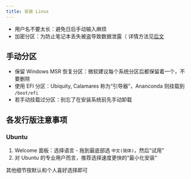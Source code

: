 ```yaml
---
title: 安装 Linux
---
```


- 用户名不要太长：避免日后手动输入麻烦
- 加密分区：为防止笔记本丢失被盗导致数据泄露（ 详情方法见[后文](./encrypt)

## 手动分区

- 保留 Windows MSR 恢复分区：微软建议每个系统分区后都保留着一个，不要删除
- 使用 EFI 分区：Ubiquity, Calamares 称为“引导器”，Ananconda 则挂载到 `/boot/efi`
- 若手动挂载过分区：别忘了在安装系统前先手动卸载

## 各发行版注意事项

### Ubuntu

1. Welcome 面板：选择语言 - 拖到最底部选 `中文(简体)`，然后“试用”
2. 对 Ubuntu 的专业用户而言，推荐选择速度更快的“最小化安装“

其他细节按默认和个人喜好选择即可
